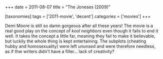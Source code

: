 +++
date = 2011-08-07
title = "The Joneses (2009)"

[taxonomies]
tags = ['2011-movie', 'decent']
categories = ['movies']
+++

Demi Moore is still so damn gorgeous after all these years! The movie is
a real good play on the concept of *kool neighbors* even though it fails
to end it well. It takes the concept a little far, meaning they fail to
make it believable, but luckily the whole thing is kept entertaining.
The subplots (cheating hubby and homosexuality) were left ununsed and
were therefore needless, as if thw writers didn't have a filler...
lack of creativity?

